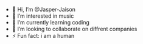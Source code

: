 - 👋 Hi, I’m @Jasper-Jaison
- 👀 I’m interested in music
- 🌱 I’m currently learning coding
- 💞️ I’m looking to collaborate on diffrent companies
- ⚡ Fun fact: i am a human

<!---
Jasper-Jaison/Jasper-Jaison is a ✨ special ✨ repository because its `README.md` (this file) appears on your GitHub profile.
You can click the Preview link to take a look at your changes.
--->
